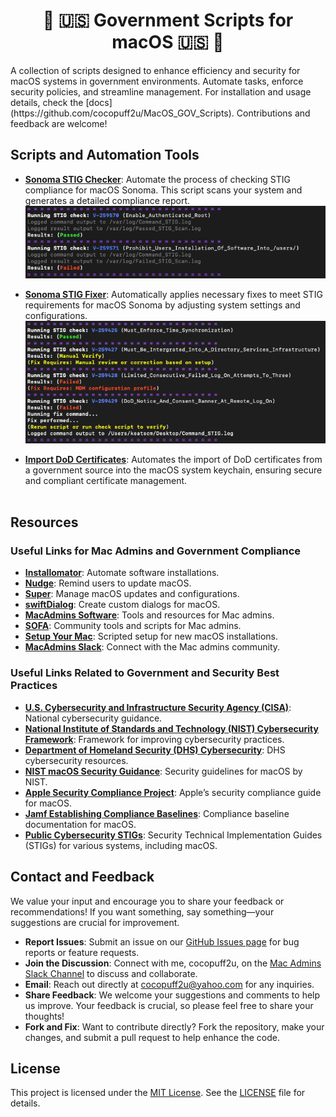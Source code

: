 <div align="center">

# 🍏 🇺🇸 Government Scripts for macOS  🇺🇸 🍏

</div>
A collection of scripts designed to enhance efficiency and security for macOS systems in government environments. Automate tasks, enforce security policies, and streamline management. For installation and usage details, check the [docs](https://github.com/cocopuff2u/MacOS_GOV_Scripts). Contributions and feedback are welcome!

## Scripts and Automation Tools

- **[Sonoma STIG Checker](https://github.com/cocopuff2u/MacOS_GOV_Scripts/tree/8aca926e971d909c9d7ab5894b503aa09e8742c2/MacOS%20Sonoma%20STIG%20Tools)**: Automate the process of checking STIG compliance for macOS Sonoma. This script scans your system and generates a detailed compliance report.
  <br>
  ![Sonoma STIG Checker](https://github.com/cocopuff2u/MacOS_GOV_Scripts/blob/1c4c60dd607640367ae24679899debc79d6157f7/MacOS%20Sonoma%20STIG%20Tools/images/Example_check_terminal_log.png)
  <br>

- **[Sonoma STIG Fixer](https://github.com/cocopuff2u/MacOS_GOV_Scripts/tree/8aca926e971d909c9d7ab5894b503aa09e8742c2/MacOS%20Sonoma%20STIG%20Tools)**: Automatically applies necessary fixes to meet STIG requirements for macOS Sonoma by adjusting system settings and configurations.
  <br>
  ![Sonoma STIG Fixer](https://github.com/cocopuff2u/MacOS_GOV_Scripts/blob/1c4c60dd607640367ae24679899debc79d6157f7/MacOS%20Sonoma%20STIG%20Tools/images/Example_terminal_fixer_log.png)
  <br>

- **[Import DoD Certificates](https://github.com/cocopuff2u/MacOS_GOV_Scripts/blob/1c4c60dd607640367ae24679899debc79d6157f7/Import_DoD_Certs.sh)**: Automates the import of DoD certificates from a government source into the macOS system keychain, ensuring secure and compliant certificate management.
  <br>
  <br>

## Resources

### Useful Links for Mac Admins and Government Compliance

- **[Installomator](https://github.com/Installomator/Installomator)**: Automate software installations.
- **[Nudge](https://github.com/macadmins/nudge)**: Remind users to update macOS.
- **[Super](https://github.com/Macjutsu/super)**: Manage macOS updates and configurations.
- **[swiftDialog](https://github.com/swiftDialog/swiftDialog)**: Create custom dialogs for macOS.
- **[MacAdmins Software](https://macadmins.software/)**: Tools and resources for Mac admins.
- **[SOFA](https://sofa.macadmins.io/)**: Community tools and scripts for Mac admins.
- **[Setup Your Mac](https://github.com/setup-your-mac/Setup-Your-Mac)**: Scripted setup for new macOS installations.
- **[MacAdmins Slack](https://macadmins.slack.com/)**: Connect with the Mac admins community.

### Useful Links Related to Government and Security Best Practices

- **[U.S. Cybersecurity and Infrastructure Security Agency (CISA)](https://www.cisa.gov)**: National cybersecurity guidance.
- **[National Institute of Standards and Technology (NIST) Cybersecurity Framework](https://www.nist.gov/cyberframework)**: Framework for improving cybersecurity practices.
- **[Department of Homeland Security (DHS) Cybersecurity](https://www.dhs.gov/cybersecurity)**: DHS cybersecurity resources.
- **[NIST macOS Security Guidance](https://github.com/usnistgov/macos_security)**: Security guidelines for macOS by NIST.
- **[Apple Security Compliance Project](https://support.apple.com/guide/certifications/macos-security-compliance-project-apc322685bb2/web)**: Apple’s security compliance guide for macOS.
- **[Jamf Establishing Compliance Baselines](https://trusted.jamf.com/docs/establishing-compliance-baselines)**: Compliance baseline documentation for macOS.
- **[Public Cybersecurity STIGs](https://public.cyber.mil/stigs/)**: Security Technical Implementation Guides (STIGs) for various systems, including macOS.

## Contact and Feedback

We value your input and encourage you to share your feedback or recommendations! If you want something, say something—your suggestions are crucial for improvement.

- **Report Issues**: Submit an issue on our [GitHub Issues page](https://github.com/cocopuff2u/MacOS_GOV_Scripts/issues) for bug reports or feature requests.
- **Join the Discussion**: Connect with me, cocopuff2u, on the [Mac Admins Slack Channel](https://join.slack.com/t/macadmins/shared_invite/zt-2o5811yhx-q5MNLrFG1VoHRusXLgZwsw) to discuss and collaborate.
- **Email**: Reach out directly at [cocopuff2u@yahoo.com](mailto:cocopuff2u@yahoo.com) for any inquiries.
- **Share Feedback**: We welcome your suggestions and comments to help us improve. Your feedback is crucial, so please feel free to share your thoughts!
- **Fork and Fix**: Want to contribute directly? Fork the repository, make your changes, and submit a pull request to help enhance the code.

## License

This project is licensed under the [MIT License](https://opensource.org/licenses/MIT). See the [LICENSE](https://github.com/cocopuff2u/MacOS_GOV_Scripts/blob/main/LICENSE) file for details.
